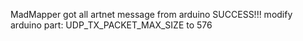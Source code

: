 MadMapper got all artnet message from arduino SUCCESS!!!
modify arduino part: UDP_TX_PACKET_MAX_SIZE to 576